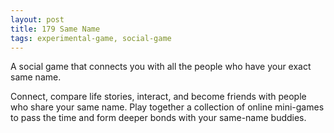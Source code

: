 ```yaml
---
layout: post
title: 179 Same Name
tags: experimental-game, social-game
---
```

A social game that connects you with all the people who have your exact same name. 

Connect, compare life stories, interact, and become friends with people who share your same name. Play together a collection of online mini-games to pass the time and form deeper bonds with your same-name buddies.

